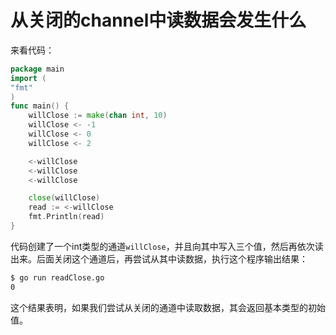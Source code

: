 # **从关闭的channel中读数据会发生什么**

来看代码：

```go
package main
import (
"fmt"
)
func main() {
    willClose := make(chan int, 10)
    willClose <- -1
    willClose <- 0
    willClose <- 2

    <-willClose
    <-willClose
    <-willClose

    close(willClose)
    read := <-willClose
    fmt.Println(read)
}
```
代码创建了一个int类型的通道`willClose`，并且向其中写入三个值，然后再依次读出来。后面关闭这个通道后，再尝试从其中读数据，执行这个程序输出结果：

```bash
$ go run readClose.go
0
```
这个结果表明，如果我们尝试从关闭的通道中读取数据，其会返回基本类型的初始值。
